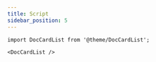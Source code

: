 ```yaml
---
title: Script
sidebar_position: 5
---
```


```mdx-code-block
import DocCardList from '@theme/DocCardList';

<DocCardList />
```
